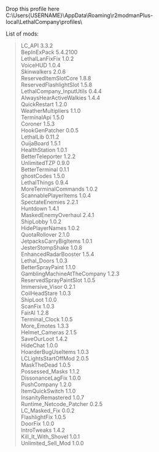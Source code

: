 Drop this profile here<br>C:\Users\{USERNAME}\AppData\Roaming\r2modmanPlus-local\LethalCompany\profiles\

List of mods:<br>
> LC_API  3.3.2<br>
 BepInExPack  5.4.2100<br>
 LethalLanFixFix  1.0.2<br>
 VoiceHUD  1.0.4<br>
 Skinwalkers  2.0.6<br>
 ReservedItemSlotCore  1.8.8<br>
 ReservedFlashlightSlot  1.5.8<br>
 LethalCompany_InputUtils  0.4.4<br>
 AlwaysHearActiveWalkies  1.4.4<br>
 QuickRestart  1.2.0<br>
 WeatherMultipliers  1.1.0<br>
 TerminalApi  1.5.0<br>
 Coroner  1.5.3<br>
 HookGenPatcher  0.0.5<br>
 LethalLib  0.11.2<br>
 OuijaBoard  1.5.1<br>
 HealthStation  1.0.1<br>
 BetterTeleporter  1.2.2<br>
 UnlimitedTZP  0.9.0<br>
 BetterTerminal  0.1.1<br>
 ghostCodes  1.5.0<br>
 LethalThings  0.9.4<br>
 MoreTerminalCommands  1.0.2<br>
 ScannablePlayerItems  1.0.4<br>
 SpectateEnemies  2.2.1<br>
 Huntdown  1.4.1<br>
 MaskedEnemyOverhaul  2.4.1<br>
 ShipLobby  1.0.2<br>
 HidePlayerNames  1.0.2<br>
 QuotaRollover  2.1.0<br>
 JetpacksCarryBigItems  1.0.1<br>
 JesterStompShake  1.0.8<br>
 EnhancedRadarBooster  1.5.4<br>
 Lethal_Doors  1.0.3<br>
 BetterSprayPaint  1.1.0<br>
 GamblingMachineAtTheCompany  1.2.3<br>
 ReservedSprayPaintSlot  1.0.5<br>
 Immersive_Visor  0.2.1<br>
 CoilHeadStare  1.0.3<br>
 ShipLoot  1.0.0<br>
 ScanFix  1.0.3<br>
 FairAI  1.2.8<br>
 Terminal_Clock  1.0.5<br>
 More_Emotes  1.3.3<br>
 Helmet_Cameras  2.1.5<br>
 SaveOurLoot  1.4.2<br>
 HideChat  1.0.0<br>
 HoarderBugUseItems  1.0.3<br>
 LCLightsStartOffMod  2.0.5<br>
 MaskTheDead  1.0.5<br>
 Possessed_Masks  1.1.2<br>
 DissonanceLagFix  1.0.0<br>
 PushCompany  1.2.0<br>
 ItemQuickSwitch  1.1.0<br>
 InsanityRemastered  1.0.7<br>
 Runtime_Netcode_Patcher  0.2.5<br>
 LC_Masked_Fix  0.0.2<br>
 FlashlightFix  1.0.5<br>
 DoorFix  1.0.0<br>
 IntroTweaks  1.4.2<br>
 Kill_It_With_Shovel  1.0.1<br>
 Unlimited_Sell_Mod  1.0.0<br>

